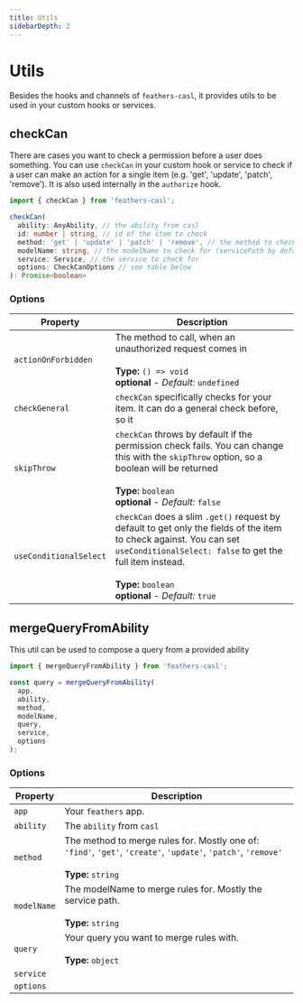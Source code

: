 ```yaml
---
title: Utils
sidebarDepth: 2
---
```


# Utils

Besides the hooks and channels of `feathers-casl`, it provides utils to be used in your custom hooks or services.

## checkCan

There are cases you want to check a permission before a user does something. You can use `checkCan` in your custom hook or service to check if a user can make an action for a single item (e.g. 'get', 'update', 'patch', 'remove'). It is also used internally in the `authorize` hook.

```typescript
import { checkCan } from 'feathers-casl';

checkCan(
  ability: AnyAbility, // the ability from casl
  id: number | string, // id of the item to check
  method: 'get' | 'update' | 'patch' | 'remove', // the method to check for
  modelName: string, // the modelName to check for (servicePath by default)
  service: Service, // the service to check for
  options: CheckCanOptions // see table below
): Promise<boolean>
```

### Options

|       Property         |                Description                  |
|------------------------|---------------------------------------------|
| `actionOnForbidden`    | The method to call, when an unauthorized request comes in<br><br>**Type:** `() => void`<br>**optional** - *Default:* `undefined` |
| `checkGeneral`         | `checkCan` specifically checks for your item. It can do a general check before, so it  |
| `skipThrow`            | `checkCan` throws by default if the permission check fails. You can change this with the `skipThrow` option, so a boolean will be returned<br><br>**Type:** `boolean`<br>**optional** - *Default:* `false` |
| `useConditionalSelect` | `checkCan` does a slim `.get()` request by default to get only the fields of the item to check against. You can set `useConditionalSelect: false` to get the full item instead.<br><br>**Type:** `boolean`<br>**optional** - *Default:* `true` |

## mergeQueryFromAbility

This util can be used to compose a query from a provided ability

```typescript
import { mergeQueryFromAbility } from 'feathers-casl';

const query = mergeQueryFromAbility(
  app,
  ability,
  method,
  modelName,
  query,
  service,
  options
);
```

### Options

| Property    | Description                                 |
|-------------|---------------------------------------------|
| `app`       | Your `feathers` app. |
| `ability`   | The `ability` from `casl` |
| `method `   | The method to merge rules for. Mostly one of: `'find'`, `'get'`, `'create'`, `'update'`, `'patch'`, `'remove'` <br><br>**Type:** `string` |
| `modelName` | The modelName to merge rules for. Mostly the service path. <br><br>**Type:** `string` |
| `query`     | Your query you want to merge rules with. <br><br>**Type:** `object` |
| `service`   | |
| `options`   | |
